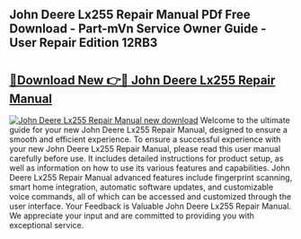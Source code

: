 ## John Deere Lx255 Repair Manual PDf Free Download - Part-mVn Service Owner Guide - User Repair Edition 12RB3

# <h2><a href="http://bc9100.oget.top/?id=John+Deere+Lx255+Repair+Manual">🔗Download New 👉🔴 John Deere Lx255 Repair Manual</a></h2>

[![John Deere Lx255 Repair Manual new download](https://i.imgur.com/5g1atiW.png)](http://bc9100.oget.top/?id=John+Deere+Lx255+Repair+Manual)
Welcome to the ultimate guide for your new John Deere Lx255 Repair Manual, designed to ensure a smooth and efficient experience. To ensure a successful experience with your new John Deere Lx255 Repair Manual, please read this user manual carefully before use. It includes detailed instructions for product setup, as well as information on how to use its various features and capabilities. John Deere Lx255 Repair Manual advanced features include fingerprint scanning, smart home integration, automatic software updates, and customizable voice commands, all of which can be accessed and customized through the user interface. Your Feedback is Valuable John Deere Lx255 Repair Manual. We appreciate your input and are committed to providing you with exceptional service.
